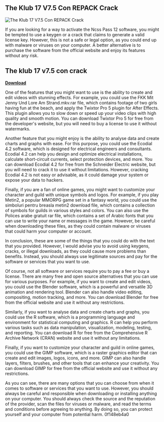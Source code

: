 ## The Klub 17 V7.5 Con REPACK Crack

 
![The Klub 17 V7.5 Con REPACK Crack](https://uploads.documents.cimpress.io/v1/uploads/fd184b79-a997-49a3-89e0-7b8f9bb9d000~110/original?tenant=vbu-digital)

 
If you are looking for a way to activate the Ncss Pass 12 software, you might be tempted to use a keygen or a crack that claims to generate a valid license key. However, this is not a safe or legal option, as you could end up with malware or viruses on your computer. A better alternative is to purchase the software from the official website and enjoy its features without any risk.
 
## The klub 17 v7.5 con crack


[**Download**](https://www.google.com/url?q=https%3A%2F%2Furlin.us%2F2tKLIA&sa=D&sntz=1&usg=AOvVaw19UNbKkhCHtHbmuT-bKjv2)

  
One of the features that you might want to use is the ability to create and edit videos with stunning effects. For example, you could use the FKK Mit Jenny Und Lore Am Strand.mkv.rar file, which contains footage of two girls having fun at the beach, and apply the Twixtor Pro 5 plugin for After Effects. This plugin allows you to slow down or speed up your video clips with high quality and smooth motion. You can download Twixtor Pro 5 for free from the developer's website, but you will need to buy a license to use it without watermarks.
  
Another feature that you might enjoy is the ability to analyse data and create charts and graphs with ease. For this purpose, you could use the Ecodial 4.2 software, which is designed for electrical engineers and consultants. Ecodial 4.2 can help you design and optimize electrical installations, calculate short-circuit currents, select protection devices, and more. You can download Ecodial 4.2 for free from the Schneider Electric website, but you will need to crack it to use it without limitations. However, cracking Ecodial 4.2 is not easy or advisable, as it could damage your system or expose your data to hackers.
  
Finally, if you are a fan of online games, you might want to customize your character and guild with unique symbols and logos. For example, if you play Metin2, a popular MMORPG game set in a fantasy world, you could use the simboluri pentru breasla metin2 download file, which contains a collection of symbols for guilds in various styles and colors. You can also use the Polices arabe gratuit rar file, which contains a set of Arabic fonts that you can use to write your name or messages in the game. However, be careful when downloading these files, as they could contain malware or viruses that could harm your computer or account.
  
In conclusion, these are some of the things that you could do with the text that you provided. However, I would advise you to avoid using keygens, cracks, or illegal downloads, as they could cause more problems than benefits. Instead, you should always use legitimate sources and pay for the software or services that you want to use.
  
Of course, not all software or services require you to pay a fee or buy a license. There are many free and open source alternatives that you can use for various purposes. For example, if you want to create and edit videos, you could use the Blender software, which is a powerful and versatile 3D animation and rendering tool. Blender can also handle video editing, compositing, motion tracking, and more. You can download Blender for free from the official website and use it without any restrictions.
  
Similarly, if you want to analyse data and create charts and graphs, you could use the R software, which is a programming language and environment for statistical computing and graphics. R can help you perform various tasks such as data manipulation, visualization, modeling, testing, and reporting. You can download R for free from the Comprehensive R Archive Network (CRAN) website and use it without any limitations.
  
Finally, if you want to customize your character and guild in online games, you could use the GIMP software, which is a raster graphics editor that can create and edit images, logos, icons, and more. GIMP can also handle layers, filters, brushes, and other tools that can enhance your creativity. You can download GIMP for free from the official website and use it without any restrictions.
  
As you can see, there are many options that you can choose from when it comes to software or services that you want to use. However, you should always be careful and responsible when downloading or installing anything on your computer. You should always check the source and the reputation of the provider, scan the files for viruses or malware, and read the terms and conditions before agreeing to anything. By doing so, you can protect yourself and your computer from potential harm.
 0f148eb4a0
